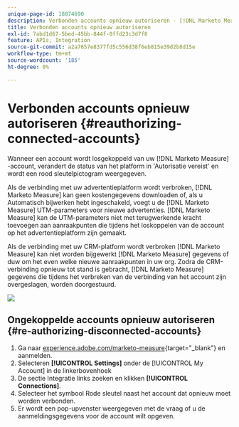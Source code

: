 ```yaml
---
unique-page-id: 18874690
description: Verbonden accounts opnieuw autoriseren - [!DNL Marketo Measure] - Productdocumentatie
title: Verbonden accounts opnieuw autoriseren
exl-id: 7abd1d67-5bed-45bb-844f-0ffd23c3d7f8
feature: APIs, Integration
source-git-commit: a2a7657e8377fd5c556d38f6eb815e39d2b8d15e
workflow-type: tm+mt
source-wordcount: '185'
ht-degree: 0%

---
```


# Verbonden accounts opnieuw autoriseren {#reauthorizing-connected-accounts}

Wanneer een account wordt losgekoppeld van uw [!DNL Marketo Measure] -account, verandert de status van het platform in &#39;Autorisatie vereist&#39; en wordt een rood sleutelpictogram weergegeven.

Als de verbinding met uw advertentieplatform wordt verbroken, [!DNL Marketo Measure] kan geen kostengegevens downloaden of, als u Automatisch bijwerken hebt ingeschakeld, voegt u de [!DNL Marketo Measure] UTM-parameters voor nieuwe advertenties. [!DNL Marketo Measure] kan de UTM-parameters niet met terugwerkende kracht toevoegen aan aanraakpunten die tijdens het loskoppelen van de account op het advertentieplatform zijn gemaakt.

Als de verbinding met uw CRM-platform wordt verbroken [!DNL Marketo Measure] kan niet worden bijgewerkt [!DNL Marketo Measure] gegevens of duw om het even welke nieuwe aanraakpunten in uw org. Zodra de CRM-verbinding opnieuw tot stand is gebracht, [!DNL Marketo Measure] gegevens die tijdens het verbreken van de verbinding van het account zijn overgeslagen, worden doorgestuurd.

![](assets/1-1.png)

## Ongekoppelde accounts opnieuw autoriseren {#re-authorizing-disconnected-accounts}

1. Ga naar [experience.adobe.com/marketo-measure](https://experience.adobe.com/marketo-measure){target="_blank"} en aanmelden.
1. Selecteren **[!UICONTROL Settings]** onder de [!UICONTROL My Account] in de linkerbovenhoek
1. De sectie Integratie links zoeken en klikken **[!UICONTROL Connections]**.
1. Selecteer het symbool Rode sleutel naast het account dat opnieuw moet worden verbonden.
1. Er wordt een pop-upvenster weergegeven met de vraag of u de aanmeldingsgegevens voor de account wilt opgeven.
